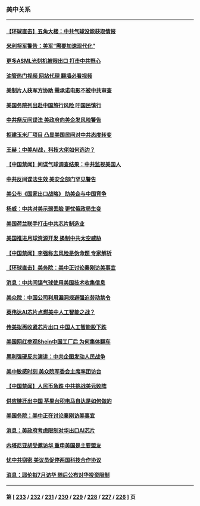 ### 美中关系
---
#### [【环球直击】五角大楼：中共气球没能获取情报](../../pages/nf1412576/n14025936.md?07012045) 
#### [米利将军警告：美军“需要加速现代化”](../../pages/nf1412576/n14026055.md?07012045) 
#### [更多ASML光刻机被限出口 打击中共野心](../../pages/nf1412576/n14025979.md?07012045) 
#### [油管热门视频 网站代理 翻墙必看视频](http://138.2.39.72:81/youtube.html?epic-marker?07012045)
#### [美制片人获军方协助 需承诺电影不被中共审查](../../pages/nf1412576/n14025928.md?07012045) 
#### [美国务院列出赴中国旅行风险 吁国民慎行](../../pages/nf1412576/n14025913.md?07012045) 
#### [中共祭反间谍法 美政府向美企发风险警告](../../pages/nf1412576/n14025902.md?07012045) 
#### [拒建玉米厂项目 凸显美国民间对中共态度转变](../../pages/nf1412576/n14025835.md?07012045) 
#### [王赫：中美AI战，科技大佬如何选边？](../../pages/nf1412576/n14025558.md?07012045) 
#### [【中国禁闻】间谍气球调查结果：中共监视美国人](../../pages/nf1412576/n14024804.md?07012045) 
#### [中共反间谍法生效 美安全部门罕见警告](../../pages/nf1412576/n14025385.md?07012045) 
#### [美公布《国家出口战略》 助美企与中国竞争](../../pages/nf1412576/n14025278.md?07012045) 
#### [杨威：中共对美示弱丢脸 更忧俄政局生变](../../pages/nf1412576/n14025329.md?07012045) 
#### [美国荷兰联手打击中共芯片制造业](../../pages/nf1412576/n14025247.md?07012045) 
#### [美国推进月球资源开发 遏制中共太空威胁](../../pages/nf1412576/n14024993.md?07012045) 
#### [【中国禁闻】李强称去风险是伪命题 专家解析](../../pages/nf1412576/n14024407.md?07012045) 
#### [【环球直击】美务院：美中正讨论秦刚访美事宜](../../pages/nf1412576/n14024405.md?07012045) 
#### [消息：中共间谍气球使用美国技术收集信息](../../pages/nf1412576/n14024759.md?07012045) 
#### [美众院：中国公司利用漏洞规避强迫劳动禁令](../../pages/nf1412576/n14024344.md?07012045) 
#### [英伟达AI芯片点燃美中人工智能之战？](../../pages/nf1412576/n14024381.md?07012045) 
#### [传美拟再收紧芯片出口 中国人工智能股下跌](../../pages/nf1412576/n14024306.md?07012045) 
#### [美国网红参观Shein中国工厂后 为何集体翻车](../../pages/nf1412576/n14024265.md?07012045) 
#### [黑利强硬反共演讲：中共企图发动人民战争](../../pages/nf1412576/n14024162.md?07012045) 
#### [美中敏感时刻 美众院军委会主席率团访台](../../pages/nf1412576/n14024129.md?07012045) 
#### [【中国禁闻】人民币急跌 中共挑战美元败阵](../../pages/nf1412576/n14023742.md?07012045) 
#### [供应链迁出中国 苹果台积电马自达是如何做的](../../pages/nf1412576/n14023243.md?07012045) 
#### [美国务院：美中正在讨论秦刚访美事宜](../../pages/nf1412576/n14023804.md?07012045) 
#### [消息：美政府考虑限制对华出口AI芯片](../../pages/nf1412576/n14023873.md?07012045) 
#### [内塔尼亚胡受邀访华 重申美国是主要盟友](../../pages/nf1412576/n14023686.md?07012045) 
#### [忧中共窃密 美议员促停两国科技合作协议](../../pages/nf1412576/n14023621.md?07012045) 
#### [消息：耶伦拟7月访华 随后公布对华投资限制](../../pages/nf1412576/n14023251.md?07012045) 

---
#### 第 [ [233](./233.md?07012045) / [232](./232.md?07012045) / [231](./231.md?07012045) / [230](./230.md?07012045) / [229](./229.md?07012045) / [228](./228.md?07012045) / [227](./227.md?07012045) / [226](./226.md?07012045) ] 页
